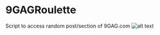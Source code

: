 # 9GAGRoulette
Script to access random post/section of 9GAG.com
![alt text](https://github.com/schokapyk/9GAGRoulette/blob/master/9GAGRoulette.jpg)
